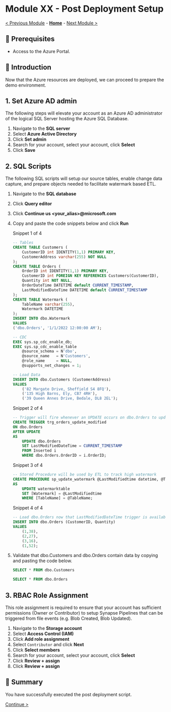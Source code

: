 # Module XX - Post Deployment Setup

 [< Previous Module](../modules/module00.md) - **[Home](../README.md)** - [Next Module >](../modules/module01.md)

## :thinking: Prerequisites

* Access to the Azure Portal.

## :loudspeaker: Introduction

Now that the Azure resources are deployed, we can proceed to prepare the demo environment.

## 1. Set Azure AD admin

The following steps will elevate your account as an Azure AD administrator of the logical SQL Server hosting the Azure SQL Database.

1. Navigate to the **SQL server**
2. Select **Azure Active Directory**
3. Click **Set admin**
4. Search for your account, select your account, click **Select** 
5. Click **Save**

## 2. SQL Scripts

The following SQL scripts will setup our source tables, enable change data capture, and prepare objects needed to facilitate watermark based ETL.

1. Navigate to the **SQL database**
2. Click **Query editor**
3. Click **Continue us <your_alias>@microsoft.com**
4. Copy and paste the code snippets below and click **Run**

    Snippet 1 of 4
    ```sql
    -- Tables
    CREATE TABLE Customers (
        CustomerID int IDENTITY(1,1) PRIMARY KEY,
        CustomerAddress varchar(255) NOT NULL
    );
    CREATE TABLE Orders (
        OrderID int IDENTITY(1,1) PRIMARY KEY,
        CustomerID int FOREIGN KEY REFERENCES Customers(CustomerID),
        Quantity int NOT NULL,
        OrderDateTime DATETIME default CURRENT_TIMESTAMP,
        LastModifiedDateTime DATETIME default CURRENT_TIMESTAMP
    );
    CREATE TABLE Watermark (
        TableName varchar(255),
        Watermark DATETIME
    );
    INSERT INTO dbo.Watermark
    VALUES
    ('dbo.Orders', '1/1/2022 12:00:00 AM');

    -- CDC
    EXEC sys.sp_cdc_enable_db;
    EXEC sys.sp_cdc_enable_table  
        @source_schema = N'dbo',  
        @source_name   = N'Customers',  
        @role_name     = NULL,
        @supports_net_changes = 1;

    -- Load Data
    INSERT INTO dbo.Customers (CustomerAddress)
    VALUES
        ('82 Margate Drive, Sheffield S4 8FQ'),
        ('135 High Barns, Ely, CB7 4RH'),
        ('39 Queen Annes Drive, Bedale, DL8 2EL');
    ```

    Snippet 2 of 4
    ```sql
    -- Trigger will fire whenever an UPDATE occurs on dbo.Orders to update LastModifiedDateTime
    CREATE TRIGGER trg_orders_update_modified
    ON dbo.Orders
    AFTER UPDATE 
    AS
        UPDATE dbo.Orders
        SET LastModifiedDateTime = CURRENT_TIMESTAMP
        FROM Inserted i
        WHERE dbo.Orders.OrderID = i.OrderID;
    ```

    Snippet 3 of 4
    ```sql
    -- Stored Procedure will be used by ETL to track high watermark
    CREATE PROCEDURE sp_update_watermark @LastModifiedtime datetime, @TableName varchar(50)
    AS
        UPDATE watermarktable
        SET [Watermark] = @LastModifiedtime
        WHERE [TableName] = @TableName;
    ```

    Snippet 4 of 4
    ```sql
    -- Load dbo.Orders now that LastModifiedDateTime trigger is available
    INSERT INTO dbo.Orders (CustomerID, Quantity)
    VALUES
        (1,38),
        (2,27),
        (3,16),
        (1,52);
    ```

5. Validate that dbo.Customers and dbo.Orders contain data by copying and pasting the code below.

    ```sql
    SELECT * FROM dbo.Customers
    ```

    ```sql
    SELECT * FROM dbo.Orders
    ```

## 3. RBAC Role Assignment

This role assignment is required to ensure that your account has sufficient permissions (Owner or Contributor) to setup Synapse Pipelines that can be triggered from file events (e.g. Blob Created, Blob Updated).

1. Navigate to the **Storage account**
2. Select **Access Control (IAM)**
3. Click **Add role assignment**
4. Select `Contributor` and click **Next**
5. Click **Select members**
6. Search for your account, select your account, click **Select** 
7. Click **Review + assign**
8. Click **Review + assign**

## :tada: Summary

You have successfully executed the post deployment script.

[Continue >](../modules/module01.md)